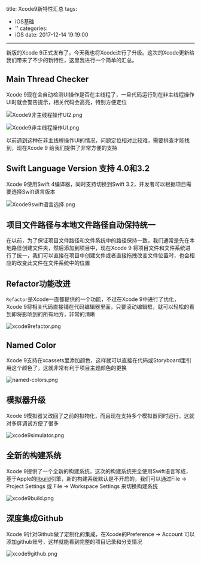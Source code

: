 title: Xcode9新特性汇总
tags:
  - iOS基础
  - ''
categories:
  - iOS
date: 2017-12-14 19:19:00
---
新版的Xcode 9正式发布了，今天我也将Xcode进行了升级。这次的Xcode更新给我们带来了不少的新特性，这里我进行一个简单的汇总。

## Main Thread Checker

Xcode 9现在会自动检测UI操作是否在主线程了，一旦代码运行到在非主线程操作UI时就会警告提示，相关代码会高亮，特别方便定位

![Xcode9非主线程操作UI2.png](http://upload-images.jianshu.io/upload_images/1479547-ae5b514cae24218c.png?imageMogr2/auto-orient/strip%7CimageView2/2/w/1240)

![Xcode9非主线程操作UI.png](http://upload-images.jianshu.io/upload_images/1479547-667852563144f730.png?imageMogr2/auto-orient/strip%7CimageView2/2/w/1240)

以前遇到这种在非主线程操作UI的情况，问题定位相对比较难，需要排查才能找到，现在Xcode 9 给我们提供了非常方便的支持

## Swift Language Version 支持 4.0和3.2

Xcode 9使用Swift 4编译器，同时支持切换到Swift 3.2，开发者可以根据项目需要选择Swift语言版本

![Xcode9swift语言选择.png](http://upload-images.jianshu.io/upload_images/1479547-22e7d4510d174243.png?imageMogr2/auto-orient/strip%7CimageView2/2/w/1240)

## 项目文件路径与本地文件路径自动保持统一

在以前，为了保证项目文件路径和文件系统中的路径保持一致，我们通常是先在本地路径创建文件夹，然后添加到项目中，现在Xcode 9 将项目文件和文件系统进行了统一，我们可以直接在项目中创建文件或者直接拖拽改变文件位置时，也会相应的改变此文件在文件系统中的位置

## Refactor功能改进

`Refactor`是Xcode一直都提供的一个功能，不过在Xcode 9中进行了优化，Xcode 9将相关代码直接铺在代码编辑器里面，只要滚动编辑框，就可以轻松的看到即将影响到的所有地方，非常的清晰

![xcode9refactor.png](http://upload-images.jianshu.io/upload_images/1479547-32674d7c60b80bf5.png?imageMogr2/auto-orient/strip%7CimageView2/2/w/1240)

## Named Color

Xcode 9支持在xcassets里添加颜色，这样就可以直接在代码或Storyboard里引用这个颜色了，这就非常有利于项目主题颜色的更换

![named-colors.png](http://upload-images.jianshu.io/upload_images/1479547-4fcc16fe299d6ba4.png?imageMogr2/auto-orient/strip%7CimageView2/2/w/1240)

## 模拟器升级

Xcode 9模拟器又改回了之前的拟物化，而且现在支持多个模拟器同时运行，这就对多屏调试方便了很多

![xcode9simulator.png](http://upload-images.jianshu.io/upload_images/1479547-b9e5bf3b94af0fd3.png?imageMogr2/auto-orient/strip%7CimageView2/2/w/1240)

## 全新的构建系统

Xcode 9提供了一个全新的构建系统，这次的构建系统完全使用Swift语言写成，基于Apple的[llbuild]( https://github.com/apple/swift-llbuild )引擎，新的构建系统默认是不开启的，我们可以通过File -> Project Settings 或 File -> Workspace Settings 来切换构建系统

![xcode9build.png](http://upload-images.jianshu.io/upload_images/1479547-58d40d4c79ce3d68.png?imageMogr2/auto-orient/strip%7CimageView2/2/w/1240)

## 深度集成Github

Xcode 9针对Github做了定制化的集成，在Xcode的Preference -> Account 可以添加github账号，这样就能看到完整的项目记录和分支情况

![xcode9github.png](http://upload-images.jianshu.io/upload_images/1479547-7cab79d2f8ebe53d.png?imageMogr2/auto-orient/strip%7CimageView2/2/w/1240)

